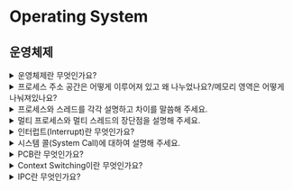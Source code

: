 # Operating System

## 운영체제

<details>
  <summary>운영체제란 무엇인가요?</summary>
  <br>

- `Operating System`으로 흔히 `OS`라 부르며 사용자가 컴퓨터를 편리하고 효과적으로  사용할 수 있도록 환경을 제공하는 시스템 소프트웨어입니다.
- ### 종류
    - UNIX
    - Linux
    - Windows
- ### 역할
    - `프로세스 관리` : 운영체제에서 적용하는 응용 프로그램을 관리
    - `저장장치 관리` : 1차 저장장치(Main Memory)와 2차 저장장치(HDD, NAND Flash Memory 등)를 관리하는 기능
    - `네트워킹` : 네트워크 프로토콜 지원
    - `사용자 관리` : 파일 및 시스템 자원 접근 권한 지정하여 사용자 관리
    - `디바이스 드라이버` : 시스템 자원, 하트웨어 관리 / `하드웨어를 추상화 해주는 계층`

</details>

<details>
  <summary>프로세스 주소 공간은 어떻게 이루어져 있고 왜 나누었나요?/메모리 영역은 어떻게 나눠져있나요?</summary>
  <br>

- 최대한 데이터를 공유하여 메모리 사용량을 줄여야 하기에 나누었습니다.

- ### 프로세스 주소 공간(메모리 영역)
    - `Code` : 코드 자체를 구성하는 메모리 영역
    - `Data` : 전역변수, 정적변수, 배열 등이 할당되는 영역
    - `Heap` : 동적 할달시 사용되는 영역
    - `Stack` : 함수의 호출 정보, 지역변수, 매개변수 등이 저장되는 영역

</details>

<details>
  <summary>프로세스와 스레드를 각각 설명하고 차이를 말씀해 주세요.</summary>
  <br>

- **프로세스** : 메모리 상에서 실행중인 프로그램
- **스레드** : 프로세스 안에서 실행되는 흐름단위

- 하나의 프로세스 생성시, 기본적으로 하나의 스레드 생성
- 스레드는 프로세스 내에서 Stack만 따로 할당받고, 그 이외의 메모리 영역(Code, Data, Heap) 영역을 공유

</details>

<details>
  <summary>멀티 프로세스와 멀티 스레드의 장단점을 설명해 주세요.</summary>
  <br>

- 멀티 프로세스
  - 장점 : 안정성(OS 차원에서 해결)
  - 단점 : 각각 독립된 메모리 영역을 가지고 있음<br>
          => 작엄량 증가<br>
          => `Context Switching` 증가<br>
          => 오버헤드 발생<br>
          => 성능 저하<br>

- 멀티 스레드
  - 장점 : 메모리 공유, 시간 및 자원 손실 감소
  - 단점 : 공유메모리로 안정성 문제 발생<br>
          -> 하나의 스레드가 데이터 공간을 망가뜨리면 모든 스레드가 작동 불능<br>
          -> **But**, **Critical Section 기법**을 통해 대비 가능<br>

  **Critical Section 기법** : 하나의 스레드가 공유 데이터 값을 변경하는 시점에 다른 스레드가 그 값을 읽으려 할 때 발생하는 문제를 해결하기 위한 동기화 과정

</details>

<details>
  <summary>인터럽트(Interrupt)란 무엇인가요?</summary>
  <br>

- 프로그램 실행 도중 예기치 않은 상황이 발생하여 현재 실행중인 작업을 즉시 중단하고 발생된 상황에 대한 우선 처리가 필요함을 CPU에게 알리는 것입니다.

- ### 종류
  - **외부 인터럽트** : 입출력 장치, 차이밍 장치, 전원 등 외부적 요인으로 발생
  - **내부 인터럽트(Trap)** : `Trap`이라 부르며 오버플로우, 명령어 오사용 등 잘못된 명령이나 데이터를 사용할 때 발생
  - **소프트웨어 인터럽트** : 프로그램 처리 중 명령의 요청에 의해 발생한 것

- 내외부 인터럽트는 CPU의 하드웨어 신호에 의해 발생하며 소프트웨어 인터럽트는 명령어 수행에 의해 발생합니다.
- 인터럽트가 없다면 `폴링(Polling)` 사용
  - `폴링(Poliing)` : 사용자가 명령어를 사용해 수시로 확인해서 변화를 알아내는 방식

</details>

<details>
  <summary>시스템 콜(System Call)에 대하여 설명해 주세요.</summary>
  <br>

- 응용 프로그램의 요청에 따라 kernel에 접근하기 위한 인터페이스입니다.

- ### 유형
  - 프로세스 제어
  - 파일 조작
  - 장치 조작
  - 정보 유지보수
  - 통신과 보호

- 프로세스 제어를 위한 System Call에는 fork, exec, wait 등이 있습니다.

</details>

<details>
  <summary>PCB란 무엇인가요?</summary>
  <br>

- **Process Control Block**으로 process 정보를 저장하는 곳입니다.
- `Context Switching`시 이전 작업을 저장하기 위해서 필요합니다. 
- `Linked List`방식으로 관리합니다.

</details>

<details>
  <summary>Context Switching이란 무엇인가요?</summary>
  <br>

- CPU가 이전의 프로세스 상태를 PCB에 보관 후 다른 프로세스 정보를 PCB에 읽어 레지스터에 적재하는 과정입니다.
- CPU가 놀지 않게 만들며 빠른 일처리를 제공하기 위한 것입니다.
- 보통 Interrupt 또는 CPU 사용 허가 시간 초과시 발생


![프로세스 상태](../image/ProcessState.jpeg)

</details>

<details>
  <summary>IPC란 무엇인가요?</summary>
  <br>

- 프로세스는 독립적인 구조를 가지기에 통신을 해야합니다. 이를 가능하게 해주는 것이 Inter Process Communication이라 불리는 IPC통신입니다.
- 프로세스는 커널이 제공하는 IPC설비를 이용해 프로세스간 통신을 할 수 있게 됩니다.
- IPC 통신에서 프로세스 간 데이터를 동기화하고 보호하기 위해 `세마포어`와 `뮤텍스`를 사용합니다.

</details>

